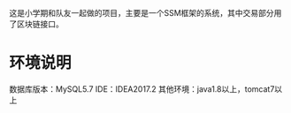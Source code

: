 这是小学期和队友一起做的项目，主要是一个SSM框架的系统，其中交易部分用了区块链接口。
# 环境说明
数据库版本：MySQL5.7
IDE：IDEA2017.2
其他环境：java1.8以上，tomcat7以上